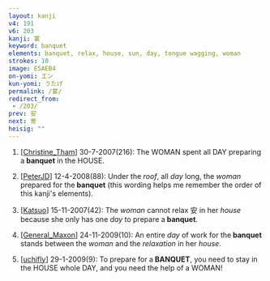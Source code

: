 ```yaml
---
layout: kanji
v4: 191
v6: 203
kanji: 宴
keyword: banquet
elements: banquet, relax, house, sun, day, tongue wagging, woman
strokes: 10
image: E5AEB4
on-yomi: エン
kun-yomi: うたげ
permalink: /宴/
redirect_from:
 - /203/
prev: 安
next: 寄
heisig: ""
---
```


1) [<a href="http://kanji.koohii.com/profile/Christine_Tham">Christine_Tham</a>] 30-7-2007(216): The WOMAN spent all DAY preparing a<strong> banquet</strong> in the HOUSE.

2) [<a href="http://kanji.koohii.com/profile/PeterJD">PeterJD</a>] 12-4-2008(88): Under the <em>roof</em>, all <em>day</em> long, the <em>woman</em> prepared for the<strong> banquet</strong> (this wording helps me remember the order of this kanji&#039;s elements).

3) [<a href="http://kanji.koohii.com/profile/Katsuo">Katsuo</a>] 15-11-2007(42): The <em>woman</em> cannot relax 安 in her <em>house</em> because she only has one <em>day</em> to prepare a<strong> banquet</strong>.

4) [<a href="http://kanji.koohii.com/profile/General_Maxon">General_Maxon</a>] 24-11-2009(10): An entire <em>day</em> of work for the<strong> banquet</strong> stands between the <em>woman</em> and the <em>relaxation</em> in her <em>house</em>.

5) [<a href="http://kanji.koohii.com/profile/uchifly">uchifly</a>] 29-1-2009(9): To prepare for a<strong> BANQUET</strong>, you need to stay in the HOUSE whole DAY, and you need the help of a WOMAN!

